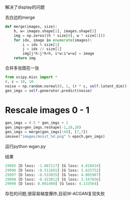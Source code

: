 解决了display的问题

去白边的merge
```python
def merge(images, size):
	h, w= images.shape[1], images.shape[2]
	img = np.zeros((h * size[0], w * size[1]))
	for idx, image in enumerate(images):
		i = idx % size[1]
		j = idx // size[1]
		img[j*h:j*h+h, i*w:i*w+w] = image
	return img
```	
合并多张图在一张
```python
from scipy.misc import *	
r, c = 10, 10
noise = np.random.normal(0, 1, (r * c, self.latent_dim))
gen_imgs = self.generator.predict(noise)
```

# Rescale images 0 - 1
```python
gen_imgs = 0.5 * gen_imgs + 1
gen_imgs=gen_imgs.reshape(-1,28,28)
gen_imgs = merge(gen_imgs[:49], [7,7])
imsave("images/mnist_%d.png" % epoch,gen_imgs)
```
运行python wgan.py

结果
```python
29995 [D loss: -1.087117] [G loss: 4.016634]
29996 [D loss: -0.511691] [G loss: 3.625752]
29997 [D loss: -0.533835] [G loss: 4.005987]
29998 [D loss: -0.423012] [G loss: 3.547036]
29999 [D loss: 0.091400] [G loss: 4.133564]
```
存在的问题,很容易梯度爆炸,目前W-ACGAN复现失败
